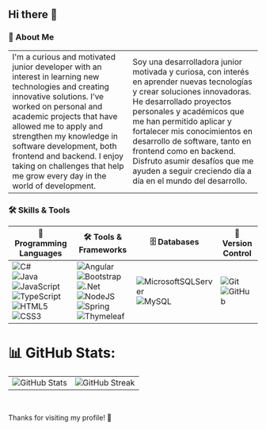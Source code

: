 ## Hi there 👋

### 🌱 About Me

<table>
  <tr>
    <td>
I'm a curious and motivated junior developer with an interest in learning new technologies and creating innovative solutions. I’ve worked on personal and academic projects that have allowed me to apply and strengthen my knowledge in software development, both frontend and backend. I enjoy taking on challenges that help me grow every day in the world of development.
</td>
    <td>
Soy una desarrolladora junior motivada y curiosa, con interés en aprender nuevas tecnologías y crear soluciones innovadoras. He desarrollado proyectos personales y académicos que me han permitido aplicar y fortalecer mis conocimientos en desarrollo de software, tanto en frontend como en backend. Disfruto asumir desafíos que me ayuden a seguir creciendo día a día en el mundo del desarrollo.
</td>
  </tr>
</table>

### 🛠️ Skills & Tools
| 🚀 **Programming Languages** | 🛠 **Tools & Frameworks** | 🗄️ **Databases** | 🔄 **Version Control** |
|-----------------------------|--------------------------|------------------|-----------------------|
| ![C#](https://img.shields.io/badge/c%23-%23239120.svg?style=for-the-badge&logo=csharp&logoColor=white) <br> ![Java](https://img.shields.io/badge/java-%23ED8B00.svg?style=for-the-badge&logo=openjdk&logoColor=white) <br> ![JavaScript](https://img.shields.io/badge/javascript-%23323330.svg?style=for-the-badge&logo=javascript&logoColor=%23F7DF1E) <br> ![TypeScript](https://img.shields.io/badge/typescript-%23007ACC.svg?style=for-the-badge&logo=typescript&logoColor=white) <br> ![HTML5](https://img.shields.io/badge/html5-%23E34F26.svg?style=for-the-badge&logo=html5&logoColor=white) <br> ![CSS3](https://img.shields.io/badge/css3-%231572B6.svg?style=for-the-badge&logo=css3&logoColor=white) | ![Angular](https://img.shields.io/badge/angular-%23DD0031.svg?style=for-the-badge&logo=angular&logoColor=white) <br> ![Bootstrap](https://img.shields.io/badge/bootstrap-%238511FA.svg?style=for-the-badge&logo=bootstrap&logoColor=white) <br> ![.Net](https://img.shields.io/badge/.NET-5C2D91?style=for-the-badge&logo=.net&logoColor=white) <br> ![NodeJS](https://img.shields.io/badge/node.js-6DA55F?style=for-the-badge&logo=node.js&logoColor=white) <br> ![Spring](https://img.shields.io/badge/spring-%236DB33F.svg?style=for-the-badge&logo=spring&logoColor=white) <br> ![Thymeleaf](https://img.shields.io/badge/Thymeleaf-%23005C0F.svg?style=for-the-badge&logo=Thymeleaf&logoColor=white) <br> | ![MicrosoftSQLServer](https://img.shields.io/badge/Microsoft%20SQL%20Server-CC2927?style=for-the-badge&logo=microsoft%20sql%20server&logoColor=white) <br> ![MySQL](https://img.shields.io/badge/mysql-4479A1.svg?style=for-the-badge&logo=mysql&logoColor=white) <br> | ![Git](https://img.shields.io/badge/git-%23F05033.svg?style=for-the-badge&logo=git&logoColor=white) <br> ![GitHub](https://img.shields.io/badge/github-%23121011.svg?style=for-the-badge&logo=github&logoColor=white) |

# 📊 GitHub Stats:

<table>
  <tr>
    <td>
      <img src="https://github-readme-stats.vercel.app/api/top-langs/?username=imararecase&theme=nightowl&hide_border=true&include_all_commits=true&count_private=true&layout=compact" alt="GitHub Stats" />
    </td>
    <td>
      <img src="https://nirzak-streak-stats.vercel.app/?user=imararecase&theme=nightowl&hide_border=true" alt="GitHub Streak" />
    </td>
  </tr>
</table>

<br/>

Thanks for visiting my profile! 🌟




<!--
**imararecase/imararecase** is a ✨ _special_ ✨ repository because its `README.md` (this file) appears on your GitHub profile.

Here are some ideas to get you started:

- 🔭 I’m currently working on ...
- 🌱 I’m currently learning ...
- 👯 I’m looking to collaborate on ...
- 🤔 I’m looking for help with ...
- 💬 Ask me about ...
- 📫 How to reach me: ...
- 😄 Pronouns: ...
- ⚡ Fun fact: ...


# 💫 About Me:
I'm a passionate starting developer, eager to learn and grow every day. While I haven't had professional experience yet, I truly enjoy coding and constantly improving my skills. I believe that with the right opportunity, I can show what I'm capable of!

🔭 I’m currently working on<br>👯 I’m looking to collaborate on<br>🤝 I’m looking for help with<br>🌱 I’m currently learning<br>💬 Ask me about<br>⚡ Fun fact

### 🛠️ Skills & Tools
| 🚀 **Programming Languages** | 🛠 **Tools & Frameworks** | 🗄️ **Databases** | 🔄 **Version Control** |
|-----------------------------|--------------------------|------------------|-----------------------|
| ![C#](https://img.shields.io/badge/c%23-%23239120.svg?style=for-the-badge&logo=csharp&logoColor=white) <br> ![Java](https://img.shields.io/badge/java-%23ED8B00.svg?style=for-the-badge&logo=openjdk&logoColor=white) <br> ![JavaScript](https://img.shields.io/badge/javascript-%23323330.svg?style=for-the-badge&logo=javascript&logoColor=%23F7DF1E) <br> ![TypeScript](https://img.shields.io/badge/typescript-%23007ACC.svg?style=for-the-badge&logo=typescript&logoColor=white) <br> ![Kotlin](https://img.shields.io/badge/kotlin-%237F52FF.svg?style=for-the-badge&logo=kotlin&logoColor=white) <br> ![HTML5](https://img.shields.io/badge/html5-%23E34F26.svg?style=for-the-badge&logo=html5&logoColor=white) <br> ![CSS3](https://img.shields.io/badge/css3-%231572B6.svg?style=for-the-badge&logo=css3&logoColor=white) | ![Angular](https://img.shields.io/badge/angular-%23DD0031.svg?style=for-the-badge&logo=angular&logoColor=white) <br> ![Bootstrap](https://img.shields.io/badge/bootstrap-%238511FA.svg?style=for-the-badge&logo=bootstrap&logoColor=white) <br> ![.Net](https://img.shields.io/badge/.NET-5C2D91?style=for-the-badge&logo=.net&logoColor=white) <br> ![NodeJS](https://img.shields.io/badge/node.js-6DA55F?style=for-the-badge&logo=node.js&logoColor=white) <br> ![Spring](https://img.shields.io/badge/spring-%236DB33F.svg?style=for-the-badge&logo=spring&logoColor=white) <br> ![Thymeleaf](https://img.shields.io/badge/Thymeleaf-%23005C0F.svg?style=for-the-badge&logo=Thymeleaf&logoColor=white) <br> ![Figma](https://img.shields.io/badge/figma-%23F24E1E.svg?style=for-the-badge&logo=figma&logoColor=white) | ![MicrosoftSQLServer](https://img.shields.io/badge/Microsoft%20SQL%20Server-CC2927?style=for-the-badge&logo=microsoft%20sql%20server&logoColor=white) <br> ![MySQL](https://img.shields.io/badge/mysql-4479A1.svg?style=for-the-badge&logo=mysql&logoColor=white) <br> ![MongoDB](https://img.shields.io/badge/MongoDB-%234ea94b.svg?style=for-the-badge&logo=mongodb&logoColor=white) | ![Git](https://img.shields.io/badge/git-%23F05033.svg?style=for-the-badge&logo=git&logoColor=white) <br> ![GitHub](https://img.shields.io/badge/github-%23121011.svg?style=for-the-badge&logo=github&logoColor=white) |

# 💻 Tech Stack:
![C#](https://img.shields.io/badge/c%23-%23239120.svg?style=flat&logo=csharp&logoColor=white) 
![HTML5](https://img.shields.io/badge/html5-%23E34F26.svg?style=flat&logo=html5&logoColor=white) 
![CSS3](https://img.shields.io/badge/css3-%231572B6.svg?style=flat&logo=css3&logoColor=white) 
![Java](https://img.shields.io/badge/java-%23ED8B00.svg?style=flat&logo=openjdk&logoColor=white) 
![JavaScript](https://img.shields.io/badge/javascript-%23323330.svg?style=flat&logo=javascript&logoColor=%23F7DF1E) 
![Kotlin](https://img.shields.io/badge/kotlin-%237F52FF.svg?style=flat&logo=kotlin&logoColor=white) 
![TypeScript](https://img.shields.io/badge/typescript-%23007ACC.svg?style=flat&logo=typescript&logoColor=white) 
![.Net](https://img.shields.io/badge/.NET-5C2D91?style=flat&logo=.net&logoColor=white) 
![Angular](https://img.shields.io/badge/angular-%23DD0031.svg?style=flat&logo=angular&logoColor=white) 
![Bootstrap](https://img.shields.io/badge/bootstrap-%238511FA.svg?style=flat&logo=bootstrap&logoColor=white) 
![NodeJS](https://img.shields.io/badge/node.js-6DA55F?style=flat&logo=node.js&logoColor=white) 
![Spring](https://img.shields.io/badge/spring-%236DB33F.svg?style=flat&logo=spring&logoColor=white) 
![Thymeleaf](https://img.shields.io/badge/Thymeleaf-%23005C0F.svg?style=flat&logo=Thymeleaf&logoColor=white) 
![MicrosoftSQLServer](https://img.shields.io/badge/Microsoft%20SQL%20Server-CC2927?style=flat&logo=microsoft%20sql%20server&logoColor=white) 
![MongoDB](https://img.shields.io/badge/MongoDB-%234ea94b.svg?style=flat&logo=mongodb&logoColor=white) 
![MySQL](https://img.shields.io/badge/mysql-4479A1.svg?style=flat&logo=mysql&logoColor=white)

# 📊 GitHub Stats:
![](https://github-readme-stats.vercel.app/api?username=imararecase&theme=nightowl&hide_border=true&include_all_commits=true&count_private=true)<br/>
![](https://nirzak-streak-stats.vercel.app/?user=imararecase&theme=nightowl&hide_border=true)<br/>
![](https://github-readme-stats.vercel.app/api/top-langs/?username=imararecase&theme=nightowl&hide_border=true&include_all_commits=true&count_private=true&layout=compact)

## 🏆 GitHub Trophies
![](https://github-profile-trophy.vercel.app/?username=imararecase&theme=tokyonight&no-frame=true&no-bg=false&margin-w=4)

<p align="left"> <a href="https://github.com/ryo-ma/github-profile-trophy"><img src="https://github-profile-trophy.vercel.app/?username=imararecase" alt="imararecase" /></a> </p>

--------------

<h1 align="center">Hi 👋, I'm Daniela</h1>
<h3 align="center">A passionate starting developer</h3>

<p align="left"> <img src="https://komarev.com/ghpvc/?username=imararecase&label=Profile%20views&color=0e75b6&style=flat" alt="imararecase" /> </p>



<h3 align="left">Connect with me:</h3>
<p align="left">
</p>

<h3 align="left">Languages and Tools:</h3>
### 🛠️ Skills & Tools
<p align="left"> 
  <a href="https://angular.io" target="_blank" rel="noreferrer"> <img src="https://angular.io/assets/images/logos/angular/angular.svg" alt="angular" width="40" height="40"/> </a> 
  <a href="https://getbootstrap.com" target="_blank" rel="noreferrer"> <img src="https://raw.githubusercontent.com/devicons/devicon/master/icons/bootstrap/bootstrap-plain-wordmark.svg" alt="bootstrap" width="40" height="40"/> </a> 
  <a href="https://www.w3schools.com/cs/" target="_blank" rel="noreferrer"> <img src="https://raw.githubusercontent.com/devicons/devicon/master/icons/csharp/csharp-original.svg" alt="csharp" width="40" height="40"/> </a> 
  <a href="https://www.w3schools.com/css/" target="_blank" rel="noreferrer"> <img src="https://raw.githubusercontent.com/devicons/devicon/master/icons/css3/css3-original-wordmark.svg" alt="css3" width="40" height="40"/> </a> 
  <a href="https://dotnet.microsoft.com/" target="_blank" rel="noreferrer"> <img src="https://raw.githubusercontent.com/devicons/devicon/master/icons/dot-net/dot-net-original-wordmark.svg" alt="dotnet" width="40" height="40"/> </a> 
  <a href="https://www.figma.com/" target="_blank" rel="noreferrer"> <img src="https://www.vectorlogo.zone/logos/figma/figma-icon.svg" alt="figma" width="40" height="40"/> </a> 
  <a href="https://firebase.google.com/" target="_blank" rel="noreferrer"> <img src="https://www.vectorlogo.zone/logos/firebase/firebase-icon.svg" alt="firebase" width="40" height="40"/> </a> 
  <a href="https://git-scm.com/" target="_blank" rel="noreferrer"> <img src="https://www.vectorlogo.zone/logos/git-scm/git-scm-icon.svg" alt="git" width="40" height="40"/> </a> 
  <a href="https://heroku.com" target="_blank" rel="noreferrer"> <img src="https://www.vectorlogo.zone/logos/heroku/heroku-icon.svg" alt="heroku" width="40" height="40"/> </a> 
  <a href="https://www.w3.org/html/" target="_blank" rel="noreferrer"> <img src="https://raw.githubusercontent.com/devicons/devicon/master/icons/html5/html5-original-wordmark.svg" alt="html5" width="40" height="40"/> </a> 
  <a href="https://www.java.com" target="_blank" rel="noreferrer"> <img src="https://raw.githubusercontent.com/devicons/devicon/master/icons/java/java-original.svg" alt="java" width="40" height="40"/> </a> 
  <a href="https://developer.mozilla.org/en-US/docs/Web/JavaScript" target="_blank" rel="noreferrer"> <img src="https://raw.githubusercontent.com/devicons/devicon/master/icons/javascript/javascript-original.svg" alt="javascript" width="40" height="40"/> </a> 
  <a href="https://kotlinlang.org" target="_blank" rel="noreferrer"> <img src="https://www.vectorlogo.zone/logos/kotlinlang/kotlinlang-icon.svg" alt="kotlin" width="40" height="40"/> </a> <a href="https://www.mongodb.com/" target="_blank" rel="noreferrer"> <img src="https://raw.githubusercontent.com/devicons/devicon/master/icons/mongodb/mongodb-original-wordmark.svg" alt="mongodb" width="40" height="40"/> </a> 
  <a href="https://www.microsoft.com/en-us/sql-server" target="_blank" rel="noreferrer"> <img src="https://www.svgrepo.com/show/303229/microsoft-sql-server-logo.svg" alt="mssql" width="40" height="40"/> </a> 
  <a href="https://www.mysql.com/" target="_blank" rel="noreferrer"> <img src="https://raw.githubusercontent.com/devicons/devicon/master/icons/mysql/mysql-original-wordmark.svg" alt="mysql" width="40" height="40"/> </a> 
  <a href="https://nodejs.org" target="_blank" rel="noreferrer"> <img src="https://raw.githubusercontent.com/devicons/devicon/master/icons/nodejs/nodejs-original-wordmark.svg" alt="nodejs" width="40" height="40"/> </a> 
  <a href="https://postman.com" target="_blank" rel="noreferrer"> <img src="https://www.vectorlogo.zone/logos/getpostman/getpostman-icon.svg" alt="postman" width="40" height="40"/> </a> <a href="https://spring.io/" target="_blank" rel="noreferrer"> <img src="https://www.vectorlogo.zone/logos/springio/springio-icon.svg" alt="spring" width="40" height="40"/> </a> 
  <a href="https://www.typescriptlang.org/" target="_blank" rel="noreferrer"> <img src="https://raw.githubusercontent.com/devicons/devicon/master/icons/typescript/typescript-original.svg" alt="typescript" width="40" height="40"/> </a> 
</p>

<p><img align="left" src="https://github-readme-stats.vercel.app/api/top-langs/?username=imararecase&theme=nightowl&hide_border=true&include_all_commits=true&count_private=true&layout=compact" alt="imararecase" /></p>

<p>&nbsp;<img align="center" src="https://github-readme-stats.vercel.app/api?username=imararecase&theme=nightowl&hide_border=true&include_all_commits=true&count_private=true" alt="imararecase" /></p>

<p><img align="center" src="https://nirzak-streak-stats.vercel.app/?user=imararecase&theme=nightowl&hide_border=true" alt="imararecase" /></p>




# 💻 Tech Stack:
![C#](https://img.shields.io/badge/c%23-%23239120.svg?style=for-the-badge&logo=csharp&logoColor=white) 
![Java](https://img.shields.io/badge/java-%23ED8B00.svg?style=for-the-badge&logo=openjdk&logoColor=white) 
![JavaScript](https://img.shields.io/badge/javascript-%23323330.svg?style=for-the-badge&logo=javascript&logoColor=%23F7DF1E) 
![Kotlin](https://img.shields.io/badge/kotlin-%237F52FF.svg?style=for-the-badge&logo=kotlin&logoColor=white) 

![HTML5](https://img.shields.io/badge/html5-%23E34F26.svg?style=for-the-badge&logo=html5&logoColor=white) 
![CSS3](https://img.shields.io/badge/css3-%231572B6.svg?style=for-the-badge&logo=css3&logoColor=white) 
![Angular](https://img.shields.io/badge/angular-%23DD0031.svg?style=for-the-badge&logo=angular&logoColor=white) 
![Bootstrap](https://img.shields.io/badge/bootstrap-%238511FA.svg?style=for-the-badge&logo=bootstrap&logoColor=white) 

![MicrosoftSQLServer](https://img.shields.io/badge/Microsoft%20SQL%20Server-CC2927?style=for-the-badge&logo=microsoft%20sql%20server&logoColor=white) 
![MySQL](https://img.shields.io/badge/mysql-4479A1.svg?style=for-the-badge&logo=mysql&logoColor=white) 
![MongoDB](https://img.shields.io/badge/MongoDB-%234ea94b.svg?style=for-the-badge&logo=mongodb&logoColor=white) 

![Git](https://img.shields.io/badge/git-%23F05033.svg?style=for-the-badge&logo=git&logoColor=white) 
![GitHub](https://img.shields.io/badge/github-%23121011.svg?style=for-the-badge&logo=github&logoColor=white) 


![TypeScript](https://img.shields.io/badge/typescript-%23007ACC.svg?style=for-the-badge&logo=typescript&logoColor=white) 
![.Net](https://img.shields.io/badge/.NET-5C2D91?style=for-the-badge&logo=.net&logoColor=white) 


![NodeJS](https://img.shields.io/badge/node.js-6DA55F?style=for-the-badge&logo=node.js&logoColor=white) 
![Spring](https://img.shields.io/badge/spring-%236DB33F.svg?style=for-the-badge&logo=spring&logoColor=white) 
![Thymeleaf](https://img.shields.io/badge/Thymeleaf-%23005C0F.svg?style=for-the-badge&logo=Thymeleaf&logoColor=white) 


![Figma](https://img.shields.io/badge/figma-%23F24E1E.svg?style=for-the-badge&logo=figma&logoColor=white) 



# 💻 Tech Stack:
![C#](https://img.shields.io/badge/c%23-%23239120.svg?style=flat&logo=csharp&logoColor=white) 
![HTML5](https://img.shields.io/badge/html5-%23E34F26.svg?style=flat&logo=html5&logoColor=white) 
![CSS3](https://img.shields.io/badge/css3-%231572B6.svg?style=flat&logo=css3&logoColor=white) 
![Java](https://img.shields.io/badge/java-%23ED8B00.svg?style=flat&logo=openjdk&logoColor=white) 
![JavaScript](https://img.shields.io/badge/javascript-%23323330.svg?style=flat&logo=javascript&logoColor=%23F7DF1E) 
![Kotlin](https://img.shields.io/badge/kotlin-%237F52FF.svg?style=flat&logo=kotlin&logoColor=white) 
![TypeScript](https://img.shields.io/badge/typescript-%23007ACC.svg?style=flat&logo=typescript&logoColor=white) 
![.Net](https://img.shields.io/badge/.NET-5C2D91?style=flat&logo=.net&logoColor=white) 
![Angular](https://img.shields.io/badge/angular-%23DD0031.svg?style=flat&logo=angular&logoColor=white) 
![Bootstrap](https://img.shields.io/badge/bootstrap-%238511FA.svg?style=flat&logo=bootstrap&logoColor=white) 
![NodeJS](https://img.shields.io/badge/node.js-6DA55F?style=flat&logo=node.js&logoColor=white) 
![Spring](https://img.shields.io/badge/spring-%236DB33F.svg?style=flat&logo=spring&logoColor=white) 
![Thymeleaf](https://img.shields.io/badge/Thymeleaf-%23005C0F.svg?style=flat&logo=Thymeleaf&logoColor=white) 
![MicrosoftSQLServer](https://img.shields.io/badge/Microsoft%20SQL%20Server-CC2927?style=flat&logo=microsoft%20sql%20server&logoColor=white) 
![MongoDB](https://img.shields.io/badge/MongoDB-%234ea94b.svg?style=flat&logo=mongodb&logoColor=white) 
![MySQL](https://img.shields.io/badge/mysql-4479A1.svg?style=flat&logo=mysql&logoColor=white) 
![Git](https://img.shields.io/badge/git-%23F05033.svg?style=flat&logo=git&logoColor=white) 
![GitHub](https://img.shields.io/badge/github-%23121011.svg?style=flat&logo=github&logoColor=white) 
![.Net](https://img.shields.io/badge/.NET-5C2D91?style=flat&logo=.net&logoColor=white) 
![Figma](https://img.shields.io/badge/figma-%23F24E1E.svg?style=flat&logo=figma&logoColor=white) 
![GitHub](https://img.shields.io/badge/github-%23121011.svg?style=flat&logo=github&logoColor=white) 
![Kotlin](https://img.shields.io/badge/kotlin-%237F52FF.svg?style=flat&logo=kotlin&logoColor=white)




-->


